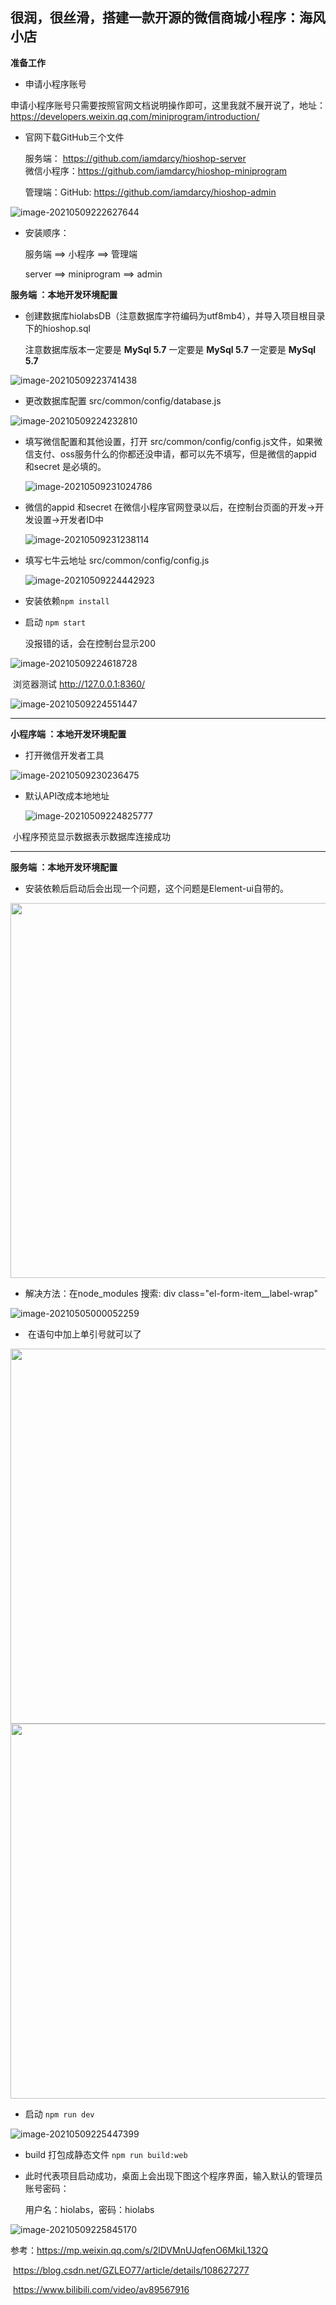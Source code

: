## 很润，很丝滑，搭建一款开源的微信商城小程序：海风小店 

**准备工作**

- 申请小程序账号

申请小程序账号只需要按照官网文档说明操作即可，这里我就不展开说了，地址：https://developers.weixin.qq.com/miniprogram/introduction/

- 官网下载GitHub三个文件 

  服务端： https://github.com/iamdarcy/hioshop-server  
  微信小程序：https://github.com/iamdarcy/hioshop-miniprogram

  管理端：GitHub: https://github.com/iamdarcy/hioshop-admin

![image-20210509222627644](D:\Code\Vuejs\hiolabs\images\image-20210509222627644.png)

- 安装顺序：  

  服务端  ==>  小程序  ==>  管理端    

  server  ==>  miniprogram  ==>  admin



**服务端 ：本地开发环境配置**

- 创建数据库hiolabsDB（注意数据库字符编码为utf8mb4），并导入项目根目录下的hioshop.sql  

  注意数据库版本一定要是 **MySql 5.7**  一定要是 **MySql 5.7**   一定要是 **MySql 5.7**

![image-20210509223741438](D:\Code\Vuejs\hiolabs\images\image-20210509223741438.png)

- 更改数据库配置  src/common/config/database.js

![image-20210509224232810](D:\Code\Vuejs\hiolabs\images\image-20210509224232810.png)

- 填写微信配置和其他设置，打开 src/common/config/config.js文件，如果微信支付、oss服务什么的你都还没申请，都可以先不填写，但是微信的appid 和secret 是必填的。

  ![image-20210509231024786](D:\Code\Vuejs\hiolabs\images\image-20210509231024786.png)

- 微信的appid 和secret 在微信小程序官网登录以后，在控制台页面的开发->开发设置->开发者ID中

  ![image-20210509231238114](D:\Code\Vuejs\hiolabs\images\image-20210509231238114.png)

- 填写七牛云地址  src/common/config/config.js

  ![image-20210509224442923](D:\Code\Vuejs\hiolabs\images\image-20210509224442923.png)

  

- 安装依赖``npm install``

- 启动  ``npm start``

  没报错的话，会在控制台显示200 

![image-20210509224618728](D:\Code\Vuejs\hiolabs\images\image-20210509224618728.png)

​	浏览器测试   http://127.0.0.1:8360/  

![image-20210509224551447](D:\Code\Vuejs\hiolabs\images\image-20210509224551447.png)

------------------------------------------------------------------------------------------------------------------

**小程序端 ：本地开发环境配置**

- 打开微信开发者工具

![image-20210509230236475](D:\Code\Vuejs\hiolabs\images\image-20210509230236475.png)

- 默认API改成本地地址

  ![image-20210509224825777](D:\Code\Vuejs\hiolabs\images\image-20210509224825777.png)

​	小程序预览显示数据表示数据库连接成功



--------------------------------

**服务端 ：本地开发环境配置**

- 安装依赖后启动后会出现一个问题，这个问题是Element-ui自带的。

<img width="600" src="D:\Code\Vuejs\hiolabs\images\error.jpg"/>

- 解决方法：在node_modules 搜索:  div class="el-form-item__label-wrap" 

![image-20210505000052259](D:\Code\Vuejs\hiolabs\images\image-20210505000052259.png)

- ​	在语句中加上单引号就可以了

<img width="600" src="D:\Code\Vuejs\hiolabs\images\before.jpg"/>

<img width="600" src="D:\Code\Vuejs\hiolabs\images\after.jpg"/>

- 启动 ``npm run dev``

![image-20210509225447399](D:\Code\Vuejs\hiolabs\images\image-20210509225447399.png)

- build 打包成静态文件  ``npm run build:web``

- 此时代表项目启动成功，桌面上会出现下图这个程序界面，输入默认的管理员账号密码：

  用户名：hiolabs，密码：hiolabs

![image-20210509225845170](D:\Code\Vuejs\hiolabs\images\image-20210509225845170.png)



参考：https://mp.weixin.qq.com/s/2lDVMnUJqfenO6MkiL132Q

​		   https://blog.csdn.net/GZLEO77/article/details/108627277

​		   https://www.bilibili.com/video/av89567916